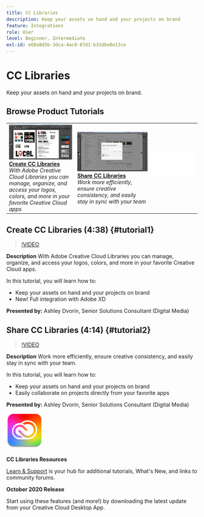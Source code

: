 ```yaml
---
title: CC Libraries
description: Keep your assets on hand and your projects on brand
feature: Integrations
role: User
level: Beginner, Intermediate
exl-id: e68a8d5b-3dca-4ac8-87d1-b31dbe0e13ce
---
```

# CC Libraries

Keep your assets on hand and your projects on brand.

## Browse Product Tutorials

<table style="table-layout:fixed">
<tr>
 <td>
   <a href="cclibraries.md#tutorial1">
      <img alt="Create CC Libraries" src="../assets/libraries_create_dvorin_thumbnail.jpg" />
   </a>
    <div>
   <a href="cclibraries.md#tutorial1"><strong>Create CC Libraries</strong></a>
    </div>
    <em>With Adobe Creative Cloud Libraries you can manage, organize, and access your logos, colors, and more in your favorite Creative Cloud apps</em>
    <br>
  </td>
   <td>
   <a href="cclibraries.md#tutorial2">
      <img alt="Share CC Libraries" src="../assets/libraries_share_dvorin_thumbnail.jpg" />
   </a>
    <div>
   <a href="cclibraries.md#tutorial2"><strong>Share CC Libraries</strong></a>
    </div>
    <em>Work more efficiently, ensure creative consistency, and easily stay in sync with your team</em>
    <br>
  </td>
  <td>
    <img alt="Spacer" src="../assets/Whitespacer.png" />
    <div>
    <br>
  </td>
</tr>
</table>

## Create CC Libraries (4:38) {#tutorial1}

>[!VIDEO](https://video.tv.adobe.com/v/326802?hidetitle=true)

**Description**
With Adobe Creative Cloud Libraries you can manage, organize, and access your logos, colors, and more in your favorite Creative Cloud apps. 

In this tutorial, you will learn how to:
* Keep your assets on hand and your projects on brand
* New! Full integration with Adobe XD

**Presented by:**
Ashley Dvorin, Senior Solutions Consultant (Digital Media)

## Share CC Libraries (4:14) {#tutorial2}

>[!VIDEO](https://video.tv.adobe.com/v/326803?hidetitle=true)

**Description**
Work more efficiently, ensure creative consistency, and easily stay in sync with your team.

In this tutorial, you will learn how to:
* Keep your assets on hand and your projects on brand
* Easily collaborate on projects directly from your favorite apps

**Presented by:**
Ashley Dvorin, Senior Solutions Consultant (Digital Media)

![CC Libraries Logo](../assets/cc_appicon_96.png)

**CC Libraries Resources**

[Learn & Support](https://helpx.adobe.com/creative-cloud/help/libraries.html) is your hub for additional tutorials, What's New, and links to community forums.

**October 2020 Release**

Start using these features (and more!) by downloading the latest update from your Creative Cloud Desktop App.
